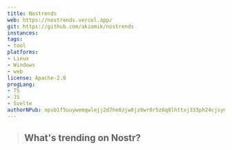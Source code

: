 ```yaml
---
title: Nostrends
web: https://nostrends.vercel.app/
git: https://github.com/akiomik/nostrends
instances:
tags:
- tool
platforms:
- Linux
- Windows
- web
license: Apache-2.0
progLang:
- TS
- JS
- Svelte
authorNPub: npub1f5uuywemqwlejj2d7he6zjw8jz9wr0r5z6q8lhttxj333ph24cjsymjmug 
---
```


> ## What's trending on Nostr?


